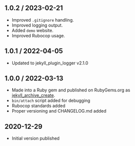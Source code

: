 ## 1.0.2 / 2023-02-21
  * Improved `.gitignore` handling.
  * Improved logging output.
  * Added `demo` website.
  * Improved Rubocop usage.

## 1.0.1 / 2022-04-05
  * Updated to jekyll_plugin_logger v2.1.0

## 1.0.0 / 2022-03-13
  * Made into a Ruby gem and published on RubyGems.org as
    [jekyll_archive_create](https://rubygems.org/gems/jekyll_archive_create).
  * `bin/attach` script added for debugging
  * Rubocop standards added
  * Proper versioning and CHANGELOG.md added

## 2020-12-29
  * Initial version published
